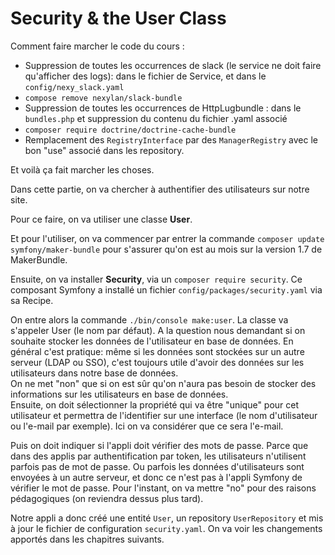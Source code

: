 # Security & the User Class

Comment faire marcher le code du cours :
- Suppression de toutes les occurrences de slack (le service ne doit faire qu'afficher
  des logs): dans le fichier de Service, et dans le `config/nexy_slack.yaml`
- `compose remove nexylan/slack-bundle`
- Suppression de toutes les occurrences de HttpLugbundle : dans le `bundles.php` et 
suppression du contenu du fichier .yaml associé
- `composer require doctrine/doctrine-cache-bundle`
- Remplacement des `RegistryInterface` par des `ManagerRegistry` avec le bon "use"
associé dans les repository.
  
Et voilà ça fait marcher les choses.  

Dans cette partie, on va chercher à authentifier des utilisateurs sur notre site.  

Pour ce faire, on va utiliser une classe **User**.  

Et pour l'utiliser, on va commencer par entrer la commande 
`composer update symfony/maker-bundle` pour s'assurer qu'on est au mois sur la 
version 1.7 de MakerBundle.  

Ensuite, on va installer **Security**, via un `composer require security`.
Ce composant Symfony a installé un fichier `config/packages/security.yaml` via 
sa Recipe.

On entre alors la commande `./bin/console make:user`. La classe va s'appeler
User (le nom par défaut). A la question nous demandant si on souhaite stocker 
les données de l'utilisateur en base de données. En général c'est pratique: 
même si les données sont stockées sur un autre serveur (LDAP ou SSO), c'est toujours
utile d'avoir des données sur les utilisateurs dans notre base de données.  
On ne met "non" que si on est sûr qu'on n'aura pas besoin de stocker des informations
sur les utilisateurs en base de données.  
Ensuite, on doit sélectionner la propriété qui va être "unique" pour cet utilisateur
et permettra de l'identifier sur une interface (le nom d'utilisateur ou l'e-mail
par exemple). Ici on va considérer que ce sera l'e-mail.  

Puis on doit indiquer si l'appli doit vérifier des mots de passe. Parce que dans
des applis par authentification par token, les utilisateurs n'utilisent parfois pas 
de mot de passe. Ou parfois les données d'utilisateurs sont envoyées à un autre
serveur, et donc ce n'est pas à l'appli Symfony de vérifier le mot de passe. 
Pour l'instant, on va mettre "no" pour des raisons pédagogiques (on reviendra dessus
plus tard).  


Notre appli a donc créé une entité `User`, un repository `UserRepository` et 
mis à jour le fichier de configuration `security.yaml`. On va voir les changements 
apportés dans les chapitres suivants.